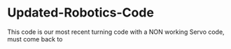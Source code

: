 # Updated-Robotics-Code
This code is our most recent turning code with a NON working Servo code, must come back to
